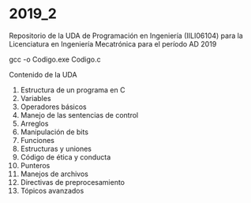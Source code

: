# 2019_2
Repositorio de la UDA de Programación en Ingeniería (IILI06104) para la Licenciatura en Ingeniería Mecatrónica para el período AD 2019

gcc -o Codigo.exe Codigo.c

Contenido de la UDA
1. Estructura de un programa en C
2. Variables
3. Operadores básicos
4. Manejo de las sentencias de control
5. Arreglos
6. Manipulación de bits
7. Funciones
8. Estructuras y uniones
9. Código de ética y conducta
10. Punteros
11. Manejos de archivos
12. Directivas de preprocesamiento
13. Tópicos avanzados
